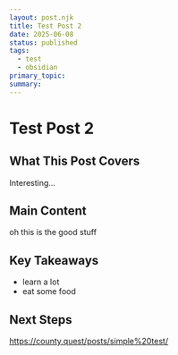 ```yaml
---
layout: post.njk
title: Test Post 2
date: 2025-06-08
status: published
tags:
  - test
  - obsidian
primary_topic: 
summary:
---
```


# Test Post 2

## What This Post Covers

Interesting...


## Main Content

oh this is the good stuff

## Key Takeaways
- learn a lot
- eat some food

## Next Steps

https://county.quest/posts/simple%20test/